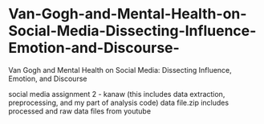 # Van-Gogh-and-Mental-Health-on-Social-Media-Dissecting-Influence-Emotion-and-Discourse-
Van Gogh and Mental Health on Social Media: Dissecting Influence, Emotion, and Discourse 


social media assignment 2 - kanaw (this includes data extraction, preprocessing, and my part of analysis code)
data file.zip includes processed and raw data files from youtube 
